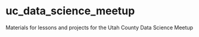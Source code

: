 # uc_data_science_meetup
Materials for lessons and projects for the Utah County Data Science Meetup
